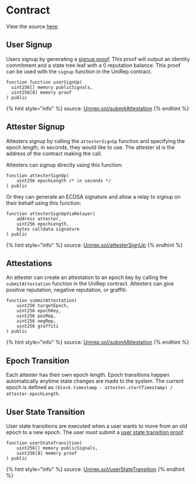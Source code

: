 # Contract

View the source [here](https://github.com/Unirep/Unirep/blob/45611e98b5859f24a13acc03a757695277d990b4/packages/contracts/contracts/Unirep.sol).

## User Signup

Users signup by generating a [signup proof](https://github.com/Unirep/Unirep/blob/45611e98b5859f24a13acc03a757695277d990b4/packages/circuits/circuits/signup.circom). This proof will output an identity commitment and a state tree leaf with a 0 reputation balance. This proof can be used with the `signup` function in the UniRep contract.

```solidity
function function userSignUp(
  uint256[] memory publicSignals,
  uint256[8] memory proof
) public
```

{% hint style="info" %}
source: [Unirep.sol/submitAttestation](https://github.com/Unirep/Unirep/blob/45611e98b5859f24a13acc03a757695277d990b4/packages/contracts/contracts/Unirep.sol#L68)
{% endhint %}

## Attester Signup

Attesters signup by calling the `attesterSignUp` function and specifying the epoch length, in seconds, they would like to use. The attester id is the address of the contract making the call.

Attesters can signup directly using this function:

```solidity
function attesterSignUp(
    uint256 epochLength /* in seconds */
) public
```

Or they can generate an ECDSA signature and allow a relay to signup on their behalf using this function:


```solidity
function attesterSignUpViaRelayer(
    address attester,
    uint256 epochLength,
    bytes calldata signature
) public
```

{% hint style="info" %}
source: [Unirep.sol/attesterSignUp](https://github.com/Unirep/Unirep/blob/45611e98b5859f24a13acc03a757695277d990b4/packages/contracts/contracts/Unirep.sol#L150)
{% endhint %}

## Attestations

An attester can create an attestation to an epoch key by calling the `submitAttestation` function in the UniRep contract. Attesters can give positive reputation, negative reputation, or graffiti.

```solidity
function submitAttestation(
    uint256 targetEpoch,
    uint256 epochKey,
    uint256 posRep,
    uint256 negRep,
    uint256 graffiti
) public
```

{% hint style="info" %}
source: [Unirep.sol/submitAttestation](https://github.com/Unirep/Unirep/blob/45611e98b5859f24a13acc03a757695277d990b4/packages/contracts/contracts/Unirep.sol#L174)
{% endhint %}


## Epoch Transition

Each attester has their own epoch length. Epoch transitions happen automatically anytime state changes are made to the system. The current epoch is defined as `(block.timestamp - attester.startTimestamp) / attester.epochLength`.

## User State Transition

User state transitions are executed when a user wants to move from an old epoch to a new epoch. The user must submit a [user state transition proof](https://github.com/Unirep/Unirep/blob/45611e98b5859f24a13acc03a757695277d990b4/packages/circuits/circuits/userStateTransition.circom).

```solidity
function userStateTransition(
    uint256[] memory publicSignals,
    uint256[8] memory proof
) public
```

{% hint style="info" %}
source: [Unirep.sol/userStateTransition](https://github.com/Unirep/Unirep/blob/45611e98b5859f24a13acc03a757695277d990b4/packages/contracts/contracts/Unirep.sol#L214)
{% endhint %}
